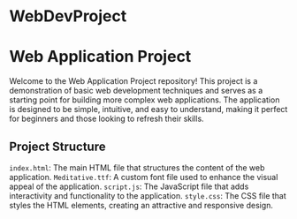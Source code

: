 # WebDevProject
# Web Application Project

Welcome to the Web Application Project repository! This project is a demonstration of basic web development techniques and serves as a starting point for building more complex web applications. The application is designed to be simple, intuitive, and easy to understand, making it perfect for beginners and those looking to refresh their skills.

## Project Structure

`index.html`: The main HTML file that structures the content of the web application.
`Meditative.ttf`: A custom font file used to enhance the visual appeal of the application.
`script.js`: The JavaScript file that adds interactivity and functionality to the application.
`style.css`: The CSS file that styles the HTML elements, creating an attractive and responsive design.


